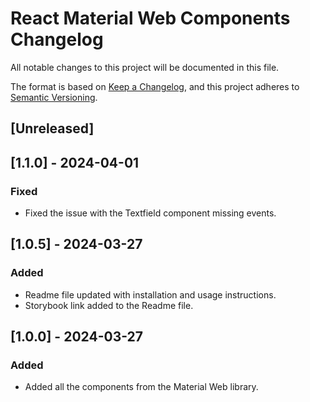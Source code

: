 # React Material Web Components Changelog

All notable changes to this project will be documented in this file.

The format is based on [Keep a Changelog](https://keepachangelog.com/en/1.0.0/),
and this project adheres to [Semantic Versioning](https://semver.org/spec/v2.0.0.html).

## [Unreleased]

## [1.1.0] - 2024-04-01

### Fixed
- Fixed the issue with the Textfield component missing events.

## [1.0.5] - 2024-03-27

### Added
- Readme file updated with installation and usage instructions.
- Storybook link added to the Readme file.

## [1.0.0] - 2024-03-27

### Added
- Added all the components from the Material Web library.